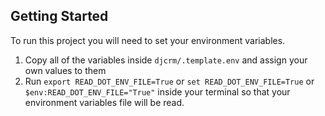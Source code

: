 ## Getting Started

To run this project you will need to set your environment variables.

1. Copy all of the variables inside `djcrm/.template.env` and assign your own values to them
2. Run 
`export READ_DOT_ENV_FILE=True` or 
`set READ_DOT_ENV_FILE=True` or
`$env:READ_DOT_ENV_FILE="True"`
inside your terminal so that your environment variables file will be read.